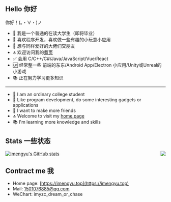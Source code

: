 Hello 你好
---

你好！(。・∀・)ノ
* 🙂 我是一个普通的在读大学生（即将毕业）
* 🎁 喜欢程序开发，喜欢做一些有趣的小玩意小应用
* 🌈 想与同样爱好的大佬们交朋友
* 🔝 欢迎访问我的[煮页](https://imengyu.top)
* ✅ 会用 C/C++/C#/Java/JavaScript/Vue/React
* 🆙 经常整一些 前端的东东/Android App/Electron 小应用/Unity或Unreal的小游戏
* 📚 正在努力学习更多知识

---

* 🙂 I am an ordinary college student
* 🎁 Like program development, do some interesting gadgets or applications
* 🙂 I want to make more friends
* 🔝 Welcome to visit my [home page](https://imengyu.top)
* 📚 I'm learning more knowledge and skills

Stats 一些状态
---
<img align="right" src="https://github-readme-stats.vercel.app/api/top-langs/?username=imengyu" ></img>
[![imengyu's GitHub stats](https://github-readme-stats.vercel.app/api?username=imengyu)](https://github.com/anuraghazra/github-readme-stats)



Contract me 我
---

* Home page: [https://imengyu.top](https://imengyu.top)
* Mail: 1501076885@qq.com
* WeChart: imyzc_dream_or_chase
